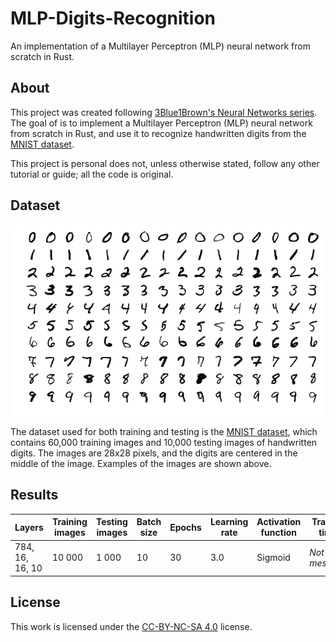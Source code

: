 # MLP-Digits-Recognition
An implementation of a Multilayer Perceptron (MLP) neural network from scratch in Rust.

## About
This project was created following [3Blue1Brown's Neural Networks series](https://youtu.be/aircAruvnKk). The goal of is to implement a Multilayer Perceptron (MLP) neural network from scratch in Rust, and use it to recognize handwritten digits from the [MNIST dataset](http://yann.lecun.com/exdb/mnist/).

This project is personal does not, unless otherwise stated, follow any other tutorial or guide; all the code is original.

## Dataset
[![MNIST examples](assets/mnist-examples.png)](http://yann.lecun.com/exdb/mnist/)

The dataset used for both training and testing is the [MNIST dataset](http://yann.lecun.com/exdb/mnist/), which contains 60,000 training images and 10,000 testing images of handwritten digits. The images are 28x28 pixels, and the digits are centered in the middle of the image. Examples of the images are shown above.

## Results
| Layers | Training images | Testing images | Batch size | Epochs | Learning rate | Activation function | Training time |
| - | - | - | - | - | - | - | - |
| 784, 16, 16, 10 | 10 000 | 1 000 | 10 | 30 | 3.0 | Sigmoid | *Not mesured* |

## License
This work is licensed under the [CC-BY-NC-SA 4.0](https://creativecommons.org/licenses/by-nc-sa/4.0/) license.